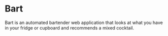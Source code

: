 # Bart

Bart is an automated bartender web application that looks at what you have in your fridge or cupboard and recommends a mixed cocktail.